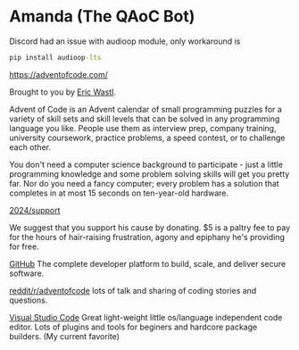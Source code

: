 # Amanda (The QAoC Bot)

Discord had an issue with audioop module, only workaround is

```cmd
pip install audioop-lts
```

<https://adventofcode.com/>

Brought to you by [Eric Wastl](http://was.tl/).

Advent of Code is an Advent calendar of small programming puzzles for a variety of skill sets and skill levels that can be solved in any programming language you like. People use them as interview prep, company training, university coursework, practice problems, a speed contest, or to challenge each other.

You don't need a computer science background to participate - just a little programming knowledge and some problem solving skills will get you pretty far. Nor do you need a fancy computer; every problem has a solution that completes in at most 15 seconds on ten-year-old hardware.

[2024/support](https://adventofcode.com/2024/support)

We suggest that you support his cause by donating. $5 is a paltry fee to pay for the hours of hair-raising frustration, agony and epiphany he's providing for free.  

[GitHub](https://github.com/)
The complete developer platform to build, scale, and deliver secure software.

[reddit/r/adventofcode](https://www.reddit.com/r/adventofcode/)
lots of talk and sharing of coding stories and questions.

[Visual Studio Code](https://code.visualstudio.com/)
Great light-weight little os/language independent code editor. Lots of plugins and tools for beginers and hardcore package builders. (My current favorite)

